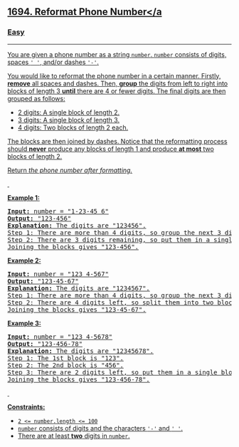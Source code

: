 ​<h2>
  <a href="https://leetcode.com/problems/reformat-phone-number/"
    >1694. Reformat Phone Number</a
  >
</h2>
<h3>Easy</h3>
<hr />
<div>
  <p>
    You are given a phone number as a string <code>number</code>.
    <code>number</code> consists of digits, spaces <code>' '</code>, and/or
    dashes <code>'-'</code>.
  </p>

  <p>
    You would like to reformat the phone number in a certain manner. Firstly,
    <strong>remove</strong> all spaces and dashes. Then,
    <strong>group</strong> the digits from left to right into blocks of length 3
    <strong>until</strong> there are 4 or fewer digits. The final digits are
    then grouped as follows:
  </p>

  <ul>
    <li>2 digits: A single block of length 2.</li>
    <li>3 digits: A single block of length 3.</li>
    <li>4 digits: Two blocks of length 2 each.</li>
  </ul>

  <p>
    The blocks are then joined by dashes. Notice that the reformatting process
    should <strong>never</strong> produce any blocks of length 1 and produce
    <strong>at most</strong> two blocks of length 2.
  </p>

  <p>Return <em>the phone number after formatting.</em></p>

  <p>&nbsp;</p>
  <p><strong class="example">Example 1:</strong></p>

  <pre><strong>Input:</strong> number = "1-23-45 6"
<strong>Output:</strong> "123-456"
<strong>Explanation:</strong> The digits are "123456".
Step 1: There are more than 4 digits, so group the next 3 digits. The 1st block is "123".
Step 2: There are 3 digits remaining, so put them in a single block of length 3. The 2nd block is "456".
Joining the blocks gives "123-456".
</pre>

  <p><strong class="example">Example 2:</strong></p>

  <pre><strong>Input:</strong> number = "123 4-567"
<strong>Output:</strong> "123-45-67"
<strong>Explanation: </strong>The digits are "1234567".
Step 1: There are more than 4 digits, so group the next 3 digits. The 1st block is "123".
Step 2: There are 4 digits left, so split them into two blocks of length 2. The blocks are "45" and "67".
Joining the blocks gives "123-45-67".
</pre>

  <p><strong class="example">Example 3:</strong></p>

  <pre><strong>Input:</strong> number = "123 4-5678"
<strong>Output:</strong> "123-456-78"
<strong>Explanation:</strong> The digits are "12345678".
Step 1: The 1st block is "123".
Step 2: The 2nd block is "456".
Step 3: There are 2 digits left, so put them in a single block of length 2. The 3rd block is "78".
Joining the blocks gives "123-456-78".
</pre>
  <p>&nbsp;</p>
  <p><strong>Constraints:</strong></p>
  <ul>
    <li><code>2 &lt;= number.length &lt;= 100</code></li>
    <li>
      <code>number</code> consists of digits and the characters
      <code>'-'</code> and <code>' '</code>.
    </li>
    <li>
      There are at least <strong>two</strong> digits in <code>number</code>.
    </li>
  </ul>
</div>
